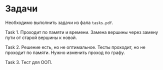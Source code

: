 # Задачи

Необходимо выполнить задачи из фала `tasks.pdf`.

Task 1.
Проходит по памяти и времени. Замена вершины через замену пути от старой вершины к новой. 

Task 2.
Решение есть, но не оптимальное. Тесты проходит, но не проходит по памяти. Нужно изменить проход по графу.

Task 3.
Тест для ООП.
